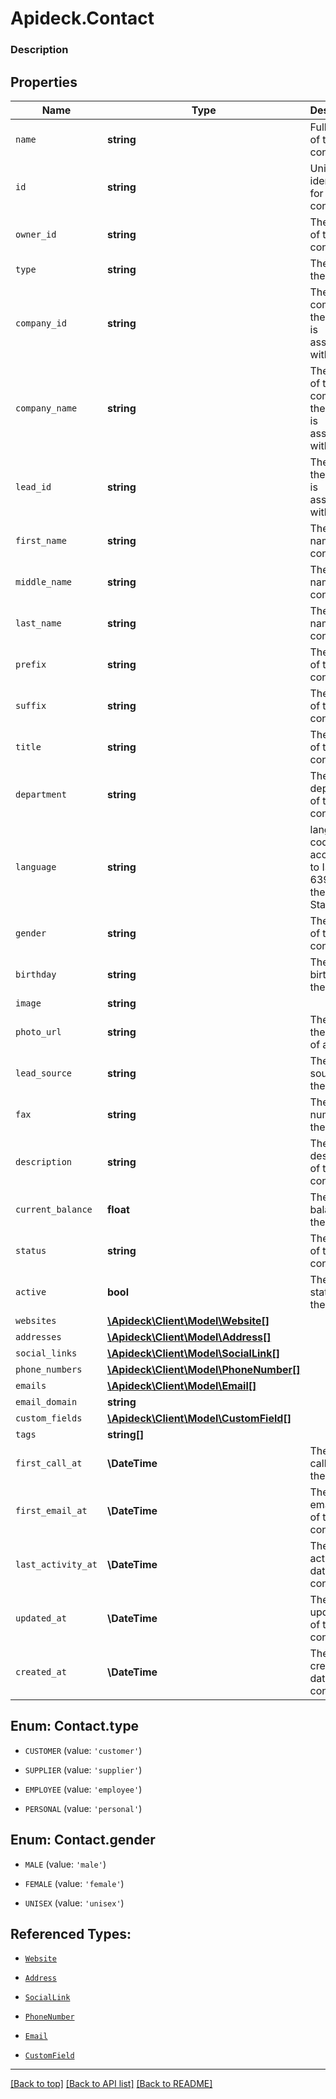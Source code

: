 # Apideck.Contact

### Description

## Properties
Name | Type | Description | Notes
------------ | ------------- | ------------- | -------------
`name` | **string** | Full name of the contact. | 
`id` | **string** | Unique identifier for the contact. | [optional] 
`owner_id` | **string** | The owner of the contact. | [optional] 
`type` | **string** | The type of the contact. | [optional] 
`company_id` | **string** | The company the contact is associated with. | [optional] 
`company_name` | **string** | The name of the company the contact is associated with. | [optional] 
`lead_id` | **string** | The lead the contact is associated with. | [optional] 
`first_name` | **string** | The first name of the contact. | [optional] 
`middle_name` | **string** | The middle name of the contact. | [optional] 
`last_name` | **string** | The last name of the contact. | [optional] 
`prefix` | **string** | The prefix of the contact. | [optional] 
`suffix` | **string** | The suffix of the contact. | [optional] 
`title` | **string** | The job title of the contact. | [optional] 
`department` | **string** | The department of the contact. | [optional] 
`language` | **string** | language code according to ISO 639-1. For the United States - EN | [optional] 
`gender` | **string** | The gender of the contact. | [optional] 
`birthday` | **string** | The birthday of the contact. | [optional] 
`image` | **string** |  | [optional] 
`photo_url` | **string** | The URL of the photo of a person. | [optional] 
`lead_source` | **string** | The lead source of the contact. | [optional] 
`fax` | **string** | The fax number of the contact. | [optional] 
`description` | **string** | The description of the contact. | [optional] 
`current_balance` | **float** | The current balance of the contact. | [optional] 
`status` | **string** | The status of the contact. | [optional] 
`active` | **bool** | The active status of the contact. | [optional] 
`websites` | [**\Apideck\Client\Model\Website[]**](Website.md) |  | [optional] 
`addresses` | [**\Apideck\Client\Model\Address[]**](Address.md) |  | [optional] 
`social_links` | [**\Apideck\Client\Model\SocialLink[]**](SocialLink.md) |  | [optional] 
`phone_numbers` | [**\Apideck\Client\Model\PhoneNumber[]**](PhoneNumber.md) |  | [optional] 
`emails` | [**\Apideck\Client\Model\Email[]**](Email.md) |  | [optional] 
`email_domain` | **string** |  | [optional] 
`custom_fields` | [**\Apideck\Client\Model\CustomField[]**](CustomField.md) |  | [optional] 
`tags` | **string[]** |  | [optional] 
`first_call_at` | **\DateTime** | The first call date of the contact. | [optional] 
`first_email_at` | **\DateTime** | The first email date of the contact. | [optional] 
`last_activity_at` | **\DateTime** | The last activity date of the contact. | [optional] 
`updated_at` | **\DateTime** | The last update date of the contact. | [optional] 
`created_at` | **\DateTime** | The creation date of the contact. | [optional] 





<a name="TYPE"></a>
## Enum: Contact.type


* `CUSTOMER` (value: `'customer'`)

* `SUPPLIER` (value: `'supplier'`)

* `EMPLOYEE` (value: `'employee'`)

* `PERSONAL` (value: `'personal'`)




<a name="GENDER"></a>
## Enum: Contact.gender


* `MALE` (value: `'male'`)

* `FEMALE` (value: `'female'`)

* `UNISEX` (value: `'unisex'`)




## Referenced Types:

























* [`Website`](Website.md)
* [`Address`](Address.md)
* [`SocialLink`](SocialLink.md)
* [`PhoneNumber`](PhoneNumber.md)
* [`Email`](Email.md)

* [`CustomField`](CustomField.md)







---

[[Back to top]](#) [[Back to API list]](../../../../README.md#documentation-for-api-endpoints) [[Back to README]](../../../../README.md)


